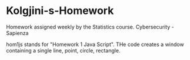 # Kolgjini-s-Homework
Homework assigned weekly by the Statistics course. Cybersecurity - Sapienza

hom1js stands for "Homework 1 Java Script". THe code creates a window containing a single line, point, circle, rectangle.
